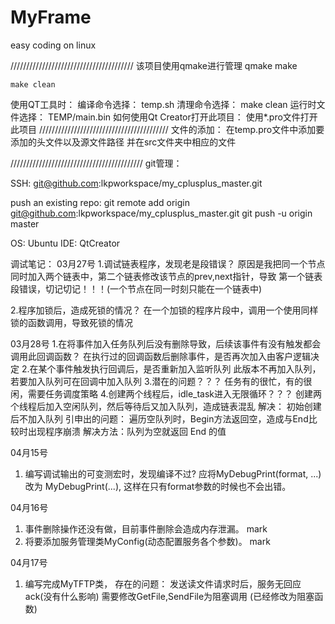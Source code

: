 # MyFrame
easy coding on linux 


///////////////////////////////////////
该项目使用qmake进行管理
	qmake
	make

	make clean
使用QT工具时：
	编译命令选择：
		temp.sh
	清理命令选择：
		make clean
运行时文件选择：
	TEMP/main.bin
如何使用Qt Creator打开此项目：
	使用*.pro文件打开此项目
/////////////////////////////////////////
文件的添加：
	在temp.pro文件中添加要添加的头文件以及源文件路径
	并在src文件夹中相应的文件

//////////////////////////////////////////
git管理：

SSH:
	git@github.com:lkpworkspace/my_cplusplus_master.git

push an existing repo:
	git remote add origin git@github.com:lkpworkspace/my_cplusplus_master.git
	git push -u origin master











OS:
	Ubuntu
IDE:
	QtCreator

调试笔记：
03月27号
1.调试链表程序，发现老是段错误？
	原因是我把同一个节点同时加入两个链表中，第二个链表修改该节点的prev,next指针，导致
	第一个链表段错误，切记切记！！！(一个节点在同一时刻只能在一个链表中)

2.程序加锁后，造成死锁的情况？
	在一个加锁的程序片段中，调用一个使用同样锁的函数调用，导致死锁的情况

03月28号
1.在将事件加入任务队列后没有删除导致，后续该事件有没有触发都会调用此回调函数？
	在执行过的回调函数后删除事件，是否再次加入由客户逻辑决定
2.在某个事件触发执行回调后，是否重新加入监听队列
	此版本不再加入队列，若要加入队列可在回调中加入队列
3.潜在的问题？？？
	任务有的很忙，有的很闲，需要任务调度策略
4.创建两个线程后，idle_task进入无限循环？？？
	创建两个线程后加入空闲队列，然后等待后又加入队列，造成链表混乱
	解决： 初始创建后不加入队列
	引申出的问题：
		遍历空队列时，Begin方法返回空，造成与End比较时出现程序崩溃
		解决方法：队列为空就返回 End 的值

04月15号
1. 编写调试输出的可变测宏时，发现编译不过?
	应将MyDebugPrint(format, ...) 改为 MyDebugPrint(...), 这样在只有format参数的时候也不会出错。

04月16号
1. 事件删除操作还没有做，目前事件删除会造成内存泄漏。  mark
2. 将要添加服务管理类MyConfig(动态配置服务各个参数)。  mark

04月17号
1. 编写完成MyTFTP类，
	存在的问题： 
		发送读文件请求时后，服务无回应ack(没有什么影响)
		需要修改GetFile,SendFile为阻塞调用 (已经修改为阻塞函数)
		
	

















